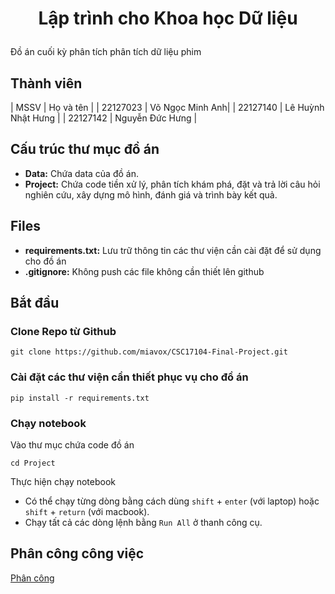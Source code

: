 <h1>
  <p align="center">
    Lập trình cho Khoa học Dữ liệu
  </p>
</h1>

Đồ án cuối kỳ phân tích phân tích dữ liệu phim

## Thành viên
| MSSV | Họ và tên |
| 22127023 | Võ Ngọc Minh Anh|
| 22127140 | Lê Huỳnh Nhật Hưng |
| 22127142 | Nguyễn Đức Hưng |

## Cấu trúc thư mục đồ án

- **Data:** Chứa data của đồ án.
- **Project:** Chứa code tiền xử lý, phân tích khám phá, đặt và trả lời câu hỏi nghiên cứu, xây dựng mô hình, đánh giá và trình bày kết quả.

## Files

- **requirements.txt:** Lưu trữ thông tin các thư viện cần cài đặt để sử dụng cho đồ án
- **.gitignore:** Không push các file không cần thiết lên github

## Bắt đầu
### Clone Repo từ Github
```
git clone https://github.com/miavox/CSC17104-Final-Project.git
```

### Cài đặt các thư viện cần thiết phục vụ cho đồ án
```
pip install -r requirements.txt
```

### Chạy notebook
Vào thư mục chứa code đồ án
```
cd Project
```
Thực hiện chạy notebook 
- Có thể chạy từng dòng bằng cách dùng `shift` + `enter` (với laptop) hoặc `shift` + `return` (với macbook).
- Chạy tất cả các dòng lệnh bằng `Run All` ở thanh công cụ.

## Phân công công việc
[Phân công](https://docs.google.com/spreadsheets/d/1dKEpgBv5CP_IkDBmPDXbG7oKjbeYbOJpiB5QkpTll8k/edit?usp=sharing)